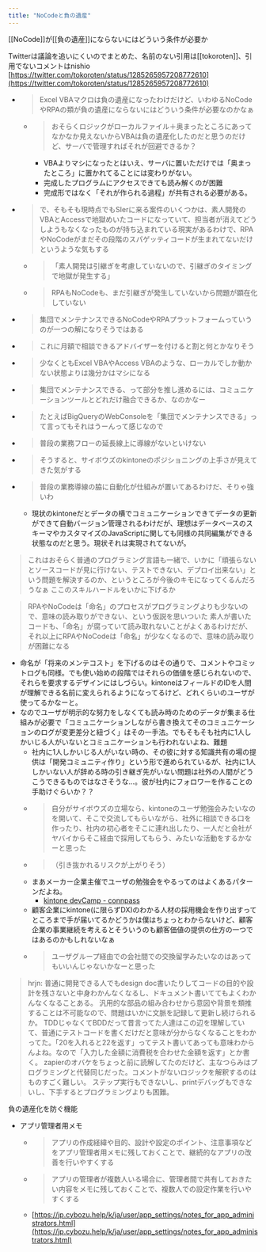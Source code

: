 ```yaml
---
title: "NoCodeと負の遺産"
---
```


[[NoCode]]が[[負の遺産]]にならないにはどういう条件が必要か

Twitterは議論を追いにくいのでまとめた、名前のない引用は[[tokoroten]]、引用でないコメントはnishio
[https://twitter.com/tokoroten/status/1285265957208772610](https://twitter.com/tokoroten/status/1285265957208772610)
- > Excel VBAマクロは負の遺産になったわけだけど、いわゆるNoCodeやRPAの類が負の遺産にならないにはどういう条件が必要なのかなぁ
    - >  おそらくロジックがローカルファイル＋奥まったところにあってなかなか見えないからVBAは負の遺産化したのだと思うのだけど、サーバで管理すればそれが回避できるか？
        - VBAよりマシになったとはいえ、サーバに置いただけでは「奥まったところ」に置かれてることには変わりがない。
        - 完成したプログラムにアクセスできても読み解くのが困難
        - 完成形ではなく「それが作られる過程」が共有される必要がある。
- > で、そもそも現時点でもSIerに来る案件のいくつかは、素人開発のVBAとAccessで地獄めいたコードになっていて、担当者が消えてどうしようもなくなったものが持ち込まれている現実があるわけで、RPAやNoCodeがまだその段階のスパゲッティコードが生まれてないだけというような気もする
    - > 「素人開発は引継ぎを考慮していないので、引継ぎのタイミングで地獄が発生する」
    - >  RPAもNoCodeも、まだ引継ぎが発生していないから問題が顕在化していない

- > 集団でメンテナンスできるNoCodeやRPAプラットフォームっていうのが一つの解になりそうではある
- >  これに月額で相談できるアドバイザーを付けると割と何とかなりそう
- >  少なくともExcel VBAやAccess VBAのような、ローカルでしか動かない状態よりは幾分かはマシになる
- > 集団でメンテナンスできる、って部分を推し進めるには、コミュニケーションツールとどれだけ融合できるか、なのかなー
- >  たとえばBigQueryのWebConsoleを「集団でメンテナンスできる」って言ってもそれはうーんって感じなので
- >  普段の業務フローの延長線上に導線がないといけない
- > そうすると、サイボウズのkintoneのポジショニングの上手さが見えてきた気がする
- >  普段の業務導線の脇に自動化が仕組みが置いてあるわけだ、そりゃ強いわ
    - 現状のkintoneだとデータの横でコミュニケーションできてデータの更新ができて自動バージョン管理されるわけだが、理想はデータベースのスキーマやカスタマイズのJavaScriptに関しても同様の共同編集ができる状態なのだと思う。現状それは実現されてないが。

> これはおそらく普通のプログラミング言語も一緒で、いかに「頑張らないとソースコードが見に行けない、テストできない、デプロイ出来ない」という問題を解決するのか、というところが今後のキモになってくるんだろうなぁ
>  ここのスキルハードルをいかに下げるか

> RPAやNoCodeは「命名」のプロセスがプログラミングよりも少ないので、意味の読み取りができない、という仮説を思いついた
>  素人が書いたコードも、「命名」が腐っていて読み取れないことがよくあるわけだが、それ以上にRPAやNoCodeは「命名」が少なくなるので、意味の読み取りが困難になる
- 命名が「将来のメンテコスト」を下げるのはその通りで、コメントやコミットログも同様。でも使い始めの段階ではそれらの価値を感じられないので、それらを要求するデザインにはしづらい。kintoneはフィールドのIDを人間が理解できる名前に変えられるようになってるけど、どれくらいのユーザが使ってるかなーと。
- なのでユーザが明示的な努力をしなくても読み時のためのデータが集まる仕組みが必要で「コミュニケーションしながら書き換えてそのコミュニケーションのログが変更差分と紐づく」はその一手法。でもそもそも社内に1人しかいじる人がいないとコミュニケーションも行われないよね、難題
    - 社内に1人しかいじる人がいない時の、その彼に対する知識共有の場の提供は「開発コミュニティ作り」という形で進められているが、社内に1人しかいない人が辞める時の引き継ぎ先がいない問題は社外の人間がどうこうできるものではなさそうな…。彼が社内にフォロワーを作ることの手助けぐらいか？？
    - > 自分がサイボウズの立場なら、kintoneのユーザ勉強会みたいなのを開いて、そこで交流してもらいながら、社外に相談できる口を作ったり、社内の初心者をそこに連れ出したり、一人だと会社がヤバイからそこ経由で採用してもらう、みたいな活動をするかなーと思った
    - >  （引き抜かれるリスクが上がりそう）
    - まあメーカー企業主催でユーザの勉強会をやるってのはよくあるパターンだよね。
        - [kintone devCamp - connpass](https://kintonedevcamp.connpass.com/)
    - 顧客企業にkintone(に限らずDX)のわかる人材の採用機会を作り出すってところまで手が届いてるかどうかは僕はちょっとわからないけど、顧客企業の事業継続を考えるとそういうのも顧客価値の提供の仕方の一つではあるのかもしれないなぁ
    - > ユーザグループ経由での会社間での交換留学みたいなのはあってもいいんじゃないかなーと思った

> hrjn: 普通に開発できる人でもdesign doc書いたりしてコードの目的や設計を残さないと中身わかんなくなるし、ドキュメント書いててもよくわかんなくなることある。
>  汎用的な部品の組み合わせから意図や背景を類推することは不可能なので、問題はいかに文脈を記録して更新し続けられるか。
> TDDじゃなくてBDDだって昔言ってた人達はこの辺を理解していて、普通にテストコードを書くだけだと意味が分からなくなることをわかってた。「20を入れると22を返す」ってテスト書いてあっても意味わからんよね。なので「入力した金額に消費税を合わせた金額を返す」とか書く。
>  zapierのオバケをちょっと前に読解してたのだけど、主なつらみはプログラミングと代替同じだった。コメントがないロジックを解釈するのはものすごく難しい。
>  ステップ実行もできないし、printデバッグもできないし、下手するとプログラミングよりも困難。

負の遺産化を防ぐ機能
- アプリ管理者用メモ
    - > アプリの作成経緯や目的、設計や設定のポイント、注意事項などをアプリ管理者用メモに残しておくことで、継続的なアプリの改善を行いやすくする
    - >  アプリの管理者が複数人いる場合に、管理者間で共有しておきたい内容をメモに残しておくことで、複数人での設定作業を行いやすくする
    - [https://jp.cybozu.help/k/ja/user/app_settings/notes_for_app_administrators.html](https://jp.cybozu.help/k/ja/user/app_settings/notes_for_app_administrators.html)
